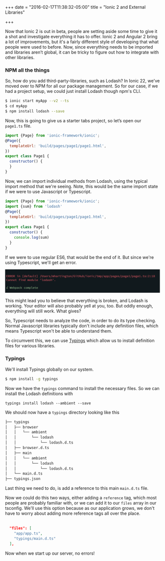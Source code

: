 +++
date = "2016-02-17T11:38:32-05:00"
title = "Ionic 2 and External Libraries"

+++

Now that Ionic 2 is out in beta, people are setting aside some time to give it a shot and investigate everything it has to offer. Ionic 2 and Angular 2 bring a lot of improvements, but it's a fairly different style of developing that what people were used to before. Now, since everything needs to be imported and libraries aren’t global, it can be tricky to figure out how to integrate with other libraries.


### NPM all the things

So, how do you add third-party-libraries, such as Lodash? In Ionic 22, we've moved over to NPM for all our package management. So for our case, if we had a project setup, we could just install Lodash though npm's CLI.

```bash
$ ionic start myApp --v2 --ts
$ cd myApp
$ npm install lodash --save
```

Now, this is going to give us a starter tabs project, so let’s open our `page1.ts` file.

```javascript
import {Page} from 'ionic-framework/ionic';
@Page({
  templateUrl: 'build/pages/page1/page1.html',
})
export class Page1 {
  constructor() {
  }
}
```

Now, we can import individual methods from Lodash, using the typical import method that we're seeing. Note, this would be the same import state if we were to use Javascript or Typescript.

```javascript
import {Page} from 'ionic-framework/ionic';
import {sum} from 'lodash'
@Page({
  templateUrl: 'build/pages/page1/page1.html',
})
export class Page1 {
  constructor() {
    console.log(sum)
  }
}
```

If we were to use regular ES6, that would be the end of it. But since we're using Typescript, we'll get an error.


 [![lodash-typescript-error](/img/lodash-typescript-error.png)](/img/lodash-typescript-error.png)

This might lead you to believe that everything is broken, and Lodash is working. Your editor will also probably yell at you, too. But oddly enough, everything will still work. What gives?

So, Typescript needs to analyze the code, in order to do its type checking. Normal Javascript libraries typically don't include any definition files, which means Typescript won't be able to understand them.

To circumvent this, we can use [Typings](https://www.npmjs.com/package/typings) which allow us to install definition files for various libraries.

### Typings

We'll install Typings globally on our system.

```bash
$ npm install -g typings
```

Now we have the `typings` command to install the necessary files. So we can install the Lodash definitions with

```
typings install lodash --ambient --save
```

We should now have a `typings` directory looking like this

```bash
├── typings
│   ├── browser
│   │   └── ambient
│   │       └── lodash
│   │           └── lodash.d.ts
│   ├── browser.d.ts
│   ├── main
│   │   └── ambient
│   │       └── lodash
│   │           └── lodash.d.ts
│   └── main.d.ts
├── typings.json
```

Last thing we need to do, is add a reference to this main `main.d.ts` file.

Now we could do this two ways, either adding a `reference` tag, which most people are probably familiar with, or we can add it to our `files` array in our tsconfig. We'll use this option because as our application grows, we don't have to worry about adding more reference tags all over the place.

```json

  "files": [
    "app/app.ts",
    "typings/main.d.ts"
  ],
```

Now when we start up our server, no errors!

